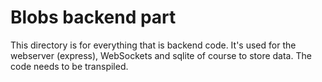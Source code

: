 # Blobs backend part
This directory is for everything that is backend code. It's used for the webserver (express), WebSockets and sqlite of course to store data.
The code needs to be transpiled.